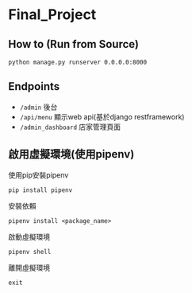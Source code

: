 # Final_Project

## How to (Run from Source)

```
python manage.py runserver 0.0.0.0:8000
```

## Endpoints

- `/admin` 後台  
- `/api/menu` 顯示web api(基於django restframework)  
- `/admin_dashboard` 店家管理頁面

## 啟用虛擬環境(使用pipenv)
使用pip安裝pipenv
```
pip install pipenv
```
安裝依賴
```
pipenv install <package_name>
```
啟動虛擬環境
```
pipenv shell
```
離開虛擬環境
```
exit
```